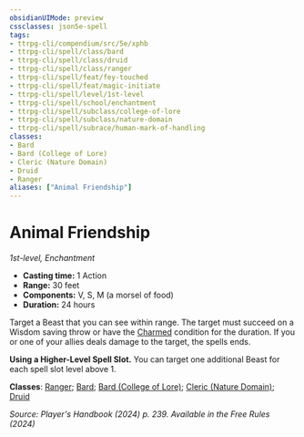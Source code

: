 ```yaml
---
obsidianUIMode: preview
cssclasses: json5e-spell
tags:
- ttrpg-cli/compendium/src/5e/xphb
- ttrpg-cli/spell/class/bard
- ttrpg-cli/spell/class/druid
- ttrpg-cli/spell/class/ranger
- ttrpg-cli/spell/feat/fey-touched
- ttrpg-cli/spell/feat/magic-initiate
- ttrpg-cli/spell/level/1st-level
- ttrpg-cli/spell/school/enchantment
- ttrpg-cli/spell/subclass/college-of-lore
- ttrpg-cli/spell/subclass/nature-domain
- ttrpg-cli/spell/subrace/human-mark-of-handling
classes:
- Bard
- Bard (College of Lore)
- Cleric (Nature Domain)
- Druid
- Ranger
aliases: ["Animal Friendship"]
---
```

# Animal Friendship
*1st-level, Enchantment*  


- **Casting time:** 1 Action
- **Range:** 30 feet
- **Components:** V, S, M (a morsel of food)
- **Duration:** 24 hours

Target a Beast that you can see within range. The target must succeed on a Wisdom saving throw or have the [Charmed](Misc%20Files/CLI/rules/conditions.md#Charmed) condition for the duration. If you or one of your allies deals damage to the target, the spells ends.

**Using a Higher-Level Spell Slot.** You can target one additional Beast for each spell slot level above 1.

**Classes**: [Ranger](Misc%20Files/CLI/compendium/lists/list-spells-classes-ranger.md); [Bard](Misc%20Files/CLI/compendium/lists/list-spells-classes-bard.md); [Bard (College of Lore)](Misc%20Files/CLI/compendium/lists/list-spells-classes-bard-xphb-college-of-lore-xphb.md "subclass=XPHB;class=XPHB"); [Cleric (Nature Domain)](Misc%20Files/CLI/compendium/lists/list-spells-classes-cleric-xphb-nature-domain.md "class=XPHB"); [Druid](Misc%20Files/CLI/compendium/lists/list-spells-classes-druid.md)

*Source: Player's Handbook (2024) p. 239. Available in the Free Rules (2024)*